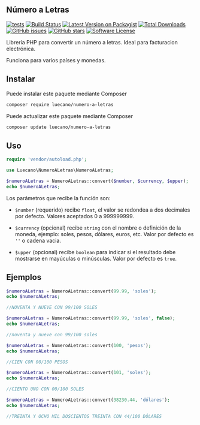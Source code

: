## Número a Letras

[![tests](https://github.com/luecano/numero-a-letras/workflows/tests/badge.svg)](https://github.com/luecano/numero-a-letras/actions)
[![Build Status](https://travis-ci.org/luecano/numero-a-letras.svg?branch=master)](https://travis-ci.org/luecano/numero-a-letras)
[![Latest Version on Packagist](https://img.shields.io/packagist/v/luecano/numero-a-letras.svg?style=flat-square)](https://packagist.org/packages/luecano/numero-a-letras)
[![Total Downloads](https://img.shields.io/packagist/dt/luecano/numero-a-letras.svg?style=flat-square)](https://packagist.org/packages/luecano/numero-a-letras)
[![GitHub issues](https://img.shields.io/github/issues/luecano/numero-a-letras.svg?style=flat-square)](https://github.com/luecano/numero-a-letras/issues)
[![GitHub stars](https://img.shields.io/github/stars/luecano/numero-a-letras.svg?style=flat-square)](https://github.com/luecano/numero-a-letras/stargazers)
[![Software License](https://img.shields.io/badge/license-MIT-brightgreen.svg?style=flat-square)](https://packagist.org/packages/luecano/numero-a-letras)

Librería PHP para convertir un número a letras. Ideal para facturacion electrónica.

Funciona para varios países y monedas.

## Instalar

Puede instalar este paquete mediante Composer

```bash
composer require luecano/numero-a-letras
```

Puede actualizar este paquete mediante Composer

```bash
composer update luecano/numero-a-letras
```
## Uso

```php
require 'vendor/autoload.php';

use Luecano\NumeroALetras\NumeroALetras;

$numeroALetras = NumeroALetras::convert($number, $currency, $upper);
echo $numeroALetras;
```

Los parámetros que recibe la función son:

- `$number` (requerido) recibe `float`, el valor se redondea a dos decimales por defecto. Valores aceptados 0 a 999999999.

- `$currency` (opcional) recibe `string` con el nombre o definición de la moneda, ejemplo: soles, pesos, dólares, euros, etc. Valor por defecto es `''` o cadena vacia.

- `$upper` (opcional) recibe `boolean` para indicar si el resultado debe mostrarse en mayúculas o minúsculas. Valor por defecto es `true`.

## Ejemplos

```php
$numeroALetras = NumeroALetras::convert(99.99, 'soles');
echo $numeroALetras;

//NOVENTA Y NUEVE CON 99/100 SOLES
```

```php
$numeroALetras = NumeroALetras::convert(99.99, 'soles', false);
echo $numeroALetras;

//noventa y nueve con 99/100 soles
```

```php
$numeroALetras = NumeroALetras::convert(100, 'pesos');
echo $numeroALetras;

//CIEN CON 00/100 PESOS
```

```php
$numeroALetras = NumeroALetras::convert(101, 'soles');
echo $numeroALetras;

//CIENTO UNO CON 00/100 SOLES
```

```php
$numeroALetras = NumeroALetras::convert(38230.44, 'dólares');
echo $numeroALetras;

//TREINTA Y OCHO MIL DOSCIENTOS TREINTA CON 44/100 DÓLARES
```
